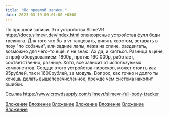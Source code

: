 ```yaml
---
title: "По прошлой записи."
date: 2023-03-19 06:01:00 +0300
---
```


По прошлой записи.
Это устройства SlimeVR https://docs.slimevr.dev/index.html опенсорсные устройства фулл боди трекинга. Для того что бы в vr танцевать, вилять хвостом, вставать в позу "по собачьи", или задние лапы, лёжа на спине, раздвигать, возможно для чего-то ещё, я не знаю. Ах да, и каяться.
Разница в цене, с проф оборудованием: 1800р, против 160 000р, работает, соответственно, разнице. Хотя, всё зависит от используемых компонентов. Сердце этого устройства-гироскоп, может стоить как 95рублей, так и 1600рублей, за модуль. Вопрос, как точно и долго ты хочешь делать вышеперечисленное, прежде чем система накопит ошибки.


Ссылка
https://www.crowdsupply.com/slimevr/slimevr-full-body-tracker

[Вложение](/assets/vk_photos/2/dShaYXGfOGk.jpg)
[Вложение](/assets/vk_photos/3/ck3wQWwiySs.jpg)
[Вложение](/assets/vk_photos/3/pexFB7twG2s.jpg)
[Вложение](/assets/vk_photos/3/hOSk8T2TiC0.jpg)
[Вложение](/assets/vk_photos/4/68JDTA-5v04.jpg)
[Вложение](/assets/vk_photos/1/rEGf6QNXXqU.jpg)
[Вложение](https://www.crowdsupply.com/slimevr/slimevr-full-body-tracker)
